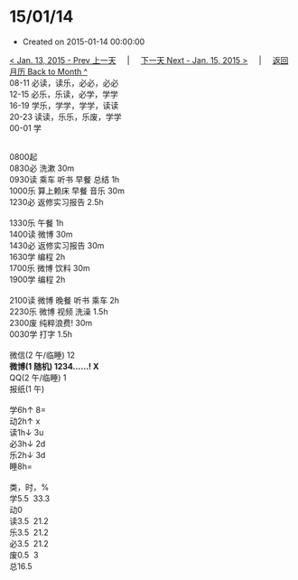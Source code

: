 # 15/01/14

- Created on 2015-01-14 00:00:00

[< Jan. 13, 2015 - Prev 上一天](_archived/lifelogs/2015/01/d13.md) &nbsp; &nbsp; | &nbsp; &nbsp; [下一天 Next - Jan. 15, 2015 >](_archived/lifelogs/2015/01/d15.md) &nbsp; &nbsp; |  &nbsp; &nbsp; [返回月历 Back to Month ^](_archived/lifelogs/2015/01/index.md)
<br/>08-11 必读，读乐，必必，必必<br/>12-15 必乐，乐读，必学，学学<br/>16-19 学乐，学学，学学，读读<br/>20-23 读读，乐乐，乐废，学学<br/>00-01 学<div><br/></div>0800起<br/>0830必 洗漱 30m<br/>0930读 乘车 听书 早餐 总结 1h<br/>1000乐 算上赖床 早餐 音乐 30m<br/>1230必 返修实习报告 2.5h<div><br/></div>1330乐 午餐 1h<br/>1400读 微博 30m<br/>1430必 返修实习报告 30m<br/>1630学 编程 2h<br/>1700乐 微博 饮料 30m<br/>1900学 编程 2h<div><br/></div>2100读 微博 晚餐 听书 乘车 2h<br/>2230乐 微博 视频 洗澡 1.5h<br/>2300废 纯粹浪费! 30m<br/>0030学 打字 1.5h<div><br/></div>微信(2 午/临睡) 12<br/><b>微博(1 随机) 1234……! X</b><br/>QQ(2 午/临睡) 1<br/>报纸(1 午)<div><br/></div>学6h↑ 8=<br/>动2h↑ x<br/>读1h↓ 3u<br/>必3h↓ 2d<br/>乐2h↓ 3d<br/>睡8h=<div><br/></div>类，时，%<br/>学5.5  33.3<br/>动0<br/>读3.5  21.2<br/>乐3.5  21.2<br/>必3.5  21.2<br/>废0.5  3<br/>总16.5</div>
